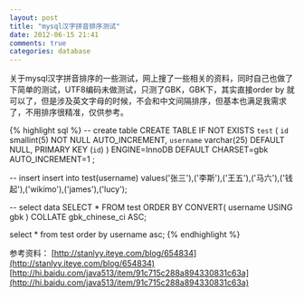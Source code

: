 ```yaml
---
layout: post
title: "mysql汉字拼音排序测试"
date: 2012-06-15 21:41
comments: true
categories: database
---
```


关于mysql汉字拼音排序的一些测试，网上搜了一些相关的资料，同时自己也做了下简单的测试，UTF8编码未做测试，只测了GBK，GBK下，其实直接order by 就可以了，但是涉及英文字母的时候，不会和中文间隔排序，但基本也满足我需求了，不用排序很精准，仅供参考。

{% highlight sql %}
-- create table
CREATE TABLE IF NOT EXISTS `test` (
  `id` smallint(5) NOT NULL AUTO_INCREMENT,
  `username` varchar(25) DEFAULT NULL,
  PRIMARY KEY (`id`)
) ENGINE=InnoDB  DEFAULT CHARSET=gbk AUTO_INCREMENT=1 ;

-- insert
insert into test(username) values('张三'),('李斯'),('王五'),('马六'),('钱起'),('wikimo'),('james'),('lucy');

-- select data
SELECT  *  FROM  test   ORDER BY CONVERT( username USING gbk ) COLLATE gbk_chinese_ci ASC; 

select  *  from test order by username asc;
{% endhighlight %}

参考资料：
[http://stanlyy.iteye.com/blog/654834](http://stanlyy.iteye.com/blog/654834)
[http://hi.baidu.com/java513/item/91c715c288a894330831c63a](http://hi.baidu.com/java513/item/91c715c288a894330831c63a)